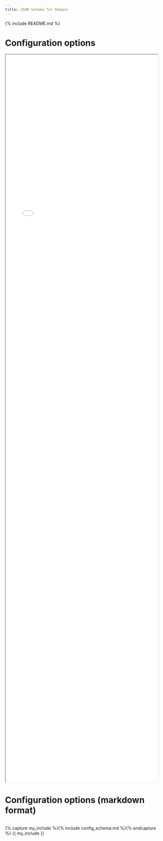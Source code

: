 ```yaml
---
title: JSON Schema for Humans
---
```


{% include README.md %}

# Configuration options
<iframe style="width: 100%; height: 60vh" src="assets/config_schema.html"></iframe>

# Configuration options (markdown format)
<div style="width: 100%; height: 60vh; overflow: auto;" markdown="1">

{% capture my_include %}{% include config_schema.md %}{% endcapture %}
{{ my_include  }}

</div>

# Examples
{% for example in site.data.examples %}
## {{ example.display_name }}

{{ example.description }}

<details><summary style="font-size:20px; cursor:pointer; text-decoration: underline">Click here to expand source JSON Schema...</summary>
<p>
{% highlight json %}
{% include examples/{{ example.name }}.json %}
{% endhighlight %}
</p>
</details>

<details><summary style="font-size:20px; cursor:pointer; text-decoration: underline">Click here to expand the rendered result using js template...</summary>
<p>
<iframe style="width: 100%; height: 60vh" src="assets/examples_js/{{ example.name }}.html"></iframe>
</p>
</details>

<details><summary style="font-size:20px; cursor:pointer; text-decoration: underline">Click here to expand the rendered result using flat template...</summary>
<p>
<iframe style="width: 100%; height: 60vh" src="assets/examples_flat/{{ example.name }}.html"></iframe>
</p>
</details>

<details><summary style="font-size:20px; cursor:pointer; text-decoration: underline">Click here to expand the rendered result using md template with badge option enabled...</summary>
<p>
<div style="width: 100%; height: 60vh; overflow: auto;" markdown="1">

{% capture my_include %}{% include examples_md_with_badge/{{ example.name }}.md %}{% endcapture %}
{{ my_include  }}

</div>
</p>
</details>
<br/>

{% endfor %}